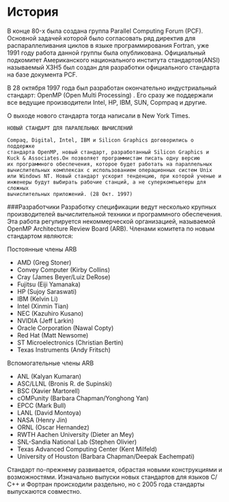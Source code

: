 # История


В конце 80-x была создана группа Parallel Computing Forum (PCF). Основной задачей которой было согласовать ряд директив для распараллеливания циклов в языке программирования Fortran, уже 1991 году работа данной группы была опубликована. Официальный подкомитет Американского национального института стандартов(ANSI) называемый X3H5 был создан для разработки официального стандарта на базе документа PCF. 



В 28 октября 1997 года был разработан окончательно индустриальный стандарт: OpenMP (Open Multi Processing) . Его сразу же поддержали все ведущие производители  Intel, HP, IBM, SUN, Copmpaq и другие. 

О выходе нового стандарта тогда написали в New York Times.

```
НОВЫЙ СТАНДАРТ ДЛЯ ПАРАЛЕЛЬНЫХ ВЫЧИСЛЕНИЙ 

Compaq, Digital, Intel, IBM и Silicon Graphics договорились о поддержке
стандарта OpenMP, новый стандарт, разработанный Silicon Graphics и
Kuck & Associates.Он позволяет программистам писать одну версию
их программного обеспечения, которое будет работать на параллельных
вычислительных комплексах с использованием операционных систем Unix
или Windows NT. Новый стандарт ускорит тенденцию, при которой ученые и
инженеры будут выбирать рабочие станций, а не суперкомпьютеры для сложных
вычислительных приложений. (28 Окт. 1997)
```



###Разработчики
Разработку спецификации ведут несколько крупных производителей вычислительной техники и программного обеспечения. Эта работа регулируется некоммерческой организацией, называемой OpenMP Architecture Review Board (ARB). 
Членами комитета по новым стандартом являются:

Постоянные члены ARB
* AMD (Greg Stoner)
* Convey Computer (Kirby Collins)
* Cray (James Beyer/Luiz DeRose)
* Fujitsu (Eiji Yamanaka)
* HP (Sujoy Saraswati)
* IBM (Kelvin Li)
* Intel (Xinmin Tian)
* NEC (Kazuhiro Kusano)
* NVIDIA (Jeff Larkin)
* Oracle Corporation (Nawal Copty)
* Red Hat (Matt Newsome)
* ST Microelectronics (Christian Bertin)
* Texas Instruments (Andy Fritsch)

Вспомогательные члены ARB


* ANL (Kalyan Kumaran)
* ASC/LLNL (Bronis R. de Supinski)
* BSC (Xavier Martorell)
* cOMPunity (Barbara Chapman/Yonghong Yan)
* EPCC (Mark Bull)
* LANL (David Montoya)
* NASA (Henry Jin)
* ORNL (Oscar Hernandez)
* RWTH Aachen University (Dieter an Mey)
* SNL-Sandia National Lab (Stephen Olivier)
* Texas Advanced Computing Center (Kent Milfeld)
* University of Houston (Barbara Chapman/Deepak Eachempati)

Стандарт по-прежнему развивается, обрастая новыми конструкциями и возможностями. Изначально выпуски новых стандартов для языков С/С++ и Фортран происходили раздельно, но с 2005 года стандарты выпускаются совместно.